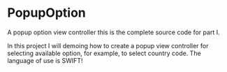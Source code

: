 # PopupOption
A popup option view controller this is the complete source code for part I.

In this project I will demoing how to create a popup view controller for selecting available option, for example, to select country code.
The language of use is SWIFT!
